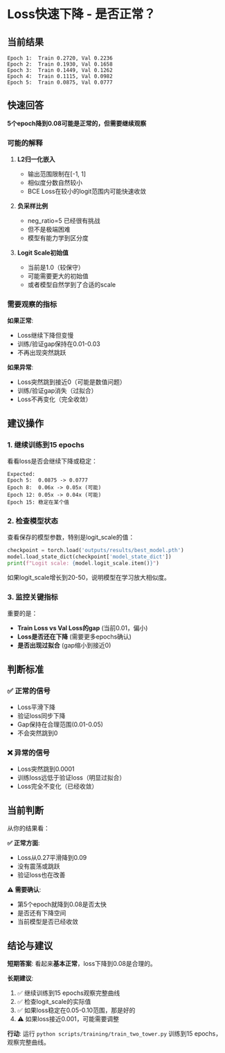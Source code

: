 # Loss快速下降 - 是否正常？

## 当前结果

```
Epoch 1:  Train 0.2720, Val 0.2236
Epoch 2:  Train 0.1930, Val 0.1658
Epoch 3:  Train 0.1449, Val 0.1262
Epoch 4:  Train 0.1115, Val 0.0982
Epoch 5:  Train 0.0875, Val 0.0777
```

## 快速回答

**5个epoch降到0.08可能是正常的，但需要继续观察**

### 可能的解释

1. **L2归一化嵌入**
   - 输出范围限制在[-1, 1]
   - 相似度分数自然较小
   - BCE Loss在较小的logit范围内可能快速收敛

2. **负采样比例**
   - neg_ratio=5 已经很有挑战
   - 但不是极端困难
   - 模型有能力学到区分度

3. **Logit Scale初始值**
   - 当前是1.0（较保守）
   - 可能需要更大的初始值
   - 或者模型自然学到了合适的scale

### 需要观察的指标

**如果正常**:
- Loss继续下降但变慢
- 训练/验证gap保持在0.01-0.03
- 不再出现突然跳跃

**如果异常**:
- Loss突然跳到接近0（可能是数值问题）
- 训练/验证gap消失（过拟合）
- Loss不再变化（完全收敛）

## 建议操作

### 1. 继续训练到15 epochs

看看loss是否会继续下降或稳定：

```
Expected:
Epoch 5:  0.0875 -> 0.0777
Epoch 8:  0.06x -> 0.05x (可能)
Epoch 12: 0.05x -> 0.04x (可能)
Epoch 15: 稳定在某个值
```

### 2. 检查模型状态

查看保存的模型参数，特别是logit_scale的值：

```python
checkpoint = torch.load('outputs/results/best_model.pth')
model.load_state_dict(checkpoint['model_state_dict'])
print(f"Logit scale: {model.logit_scale.item()}")
```

如果logit_scale增长到20-50，说明模型在学习放大相似度。

### 3. 监控关键指标

重要的是：
- **Train Loss vs Val Loss的gap** (当前0.01，偏小)
- **Loss是否还在下降** (需要更多epochs确认)
- **是否出现过拟合** (gap缩小到接近0)

## 判断标准

### ✅ 正常的信号
- Loss平滑下降
- 验证loss同步下降
- Gap保持在合理范围(0.01-0.05)
- 不会突然跳到0

### ❌ 异常的信号
- Loss突然跳到0.0001
- 训练loss远低于验证loss（明显过拟合）
- Loss完全不变化（已经收敛）

## 当前判断

从你的结果看：

**✅ 正常方面**:
- Loss从0.27平滑降到0.09
- 没有震荡或跳跃
- 验证loss也在改善

**⚠️ 需要确认**:
- 第5个epoch就降到0.08是否太快
- 是否还有下降空间
- 当前模型是否已经收敛

## 结论与建议

**短期答案**: 看起来**基本正常**，loss下降到0.08是合理的。

**长期建议**: 
1. ✅ 继续训练到15 epochs观察完整曲线
2. ✅ 检查logit_scale的实际值
3. ✅ 如果loss稳定在0.05-0.10范围，那是好的
4. ⚠️ 如果loss接近0.001，可能需要调整

**行动**: 运行 `python scripts/training/train_two_tower.py` 训练到15 epochs，观察完整曲线。

